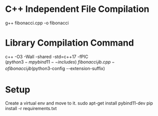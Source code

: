 # C++ Independent File Compilation
g++ fibonacci.cpp -o fibonacci

# Library Compilation Command
c++ -O3 -Wall -shared -std=c++17 -fPIC \
    $(python3 -m pybind11 --includes) \
    fibonacci_lib.cpp -o fibonacci_lib$(python3-config --extension-suffix)

# Setup
Create a virtual env and move to it. 
sudo apt-get install pybind11-dev
pip install -r requirements.txt


